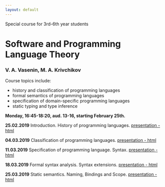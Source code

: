 ```yaml
---
layout: default
---
```

Special course for 3rd-6th year students

# Software and Programming Language Theory

### V. A. Vasenin, M. A. Krivchikov

Course topics include:

* history and classification of programming languages
* formal semantics of programming languages
* specification of domain-specific programming languages
* static typing and type inference

**Monday, 16:45-18:20, aud. 13-16, starting February 25th.**

<!--Please take a quick survey about the course: [Survey form](https://goo.gl/forms/PYP4oSGn0VfQQL403)-->


**25.02.2019** Introduction. History of programming languages. 
[presentation - html](presentations/01-Introduction.html)

**04.03.2019** Classification of programming languages. 
[presentation - html](presentations/02-Classification.html) 

**11.03.2019** Specification of programming language. Syntax. 
[presentation - html](presentations/03-Specification-Syntax.html) 

**18.03.2019** Formal syntax analysis. Syntax extensions. 
[presentation - html](presentations/04-Macros-Parsing.html) 

**25.03.2019** Static semantics. Naming, Bindings and Scope. 
[presentation - html](presentations/05-Static-Semantics.html)

<!--
**29.03.2019** Static semantics. Typing.
[presentation - html](presentations/06-Typing.html) 

**05.04.2019** Operational semantics 
[presentation - html](presentations/07-Operational-Semantics.html)

**12.04.2019** Denotational semantics example
[presentation - html](presentations/08-Denotational-semantics-example.html) 

**19.04.2019** Denotational semantics implementation: Monads, Fixed points
[presentation - html](presentations/09-Monads.html) 

**26.04.2019** Mechanized semantics (Operational semantics implementation)
[presentation - html](presentations/10-Operational-Semantics-Implementation.html)

**03.05.2019** Axiomatic semantics 
[presentation - html](presentations/11-Axiomatic-Semantics.html)

**10.05.2019** Domain-specific languages. Intermediate representations
[presentation - html](presentations/12-IR-DSL.html)

**17.05.2019** Exam ([program](presentations/program.html))
 
**24.05.2019** Possible second date for exam (by appointment)
-->
